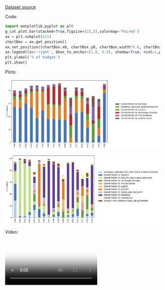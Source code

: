 
[Dataset source](https://public.enigma.com/browse/u-s-government-spending-contracts/1a932abc-8398-47ff-ad33-d1eb9a8958cc)

Code:

```python
import matplotlib.pyplot as plt
g_cat.plot.bar(stacked=True,figsize=(15,5),colormap='Paired')
ax = plt.subplot(111)
chartBox = ax.get_position()
ax.set_position([chartBox.x0, chartBox.y0, chartBox.width*0.6, chartBox.height])
ax.legend(loc='right', bbox_to_anchor=(1.8, 0.5), shadow=True, ncol=1,prop={'size': 12})
plt.ylabel('% of budget')
plt.show()
```


Plots: 

<a href="images/gov/percentage_contracts_per_agency-100" ><img src="images/gov/percentage_contracts_per_agency-75.png"/></a>


<a href="images/gov/percentage_budget_per_agency-100.png" ><img src="images/gov/percentage_budget_per_agency-75.png"/></a>


Video:

<video src="videos/states.mp4" poster="videos/poster-states.png" style="max-width:100%" controls preload></video>
